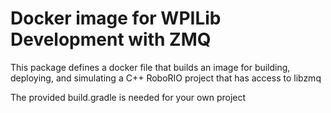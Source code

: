 # Docker image for WPILib Development with ZMQ

This package defines a docker file that builds an image for building, deploying, and simulating a C++ RoboRIO project that has access to libzmq

The provided build.gradle is needed for your own project